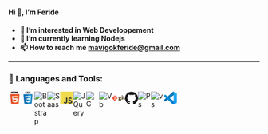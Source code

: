 <h4>Hi  👋, I’m Feride<h4>
  
- 👀 I’m interested in Web Developpement
- 🌱 I’m currently learning Nodejs
- 📫 How to reach me mavigokferide@gmail.com
<hr>

### 🔧 Languages and Tools:
<img align="left" alt="Html" width="26px" src="https://raw.githubusercontent.com/github/explore/cebd63002168a05a6a642f309227eefeccd92950/topics/html/html.png" />
<img align="left" alt="Css" width="26px" src="https://raw.githubusercontent.com/github/explore/cebd63002168a05a6a642f309227eefeccd92950/topics/css/css.png" />
<img align="left" alt="Bootstrap" width="26px" src="https://upload.wikimedia.org/wikipedia/commons/thumb/b/b2/Bootstrap_logo.svg/512px-Bootstrap_logo.svg.png" />
<img align="left" alt="Saas" width="26px" src="https://banner2.cleanpng.com/20180815/xbk/kisspng-sass-logo-cascading-style-sheets-scalable-vector-g-codzero-cms-blog-tool-publishing-platform-5b74aaa0de6192.1715579115343725129109.jpg" />
<img align="left" alt="Javascript" width="26px" src="https://raw.githubusercontent.com/github/explore/80688e429a7d4ef2fca1e82350fe8e3517d3494d/topics/javascript/javascript.png" />
<img align="left" alt="JQuery" width="26px" src="https://icon-library.com/images/jquery-icon-png/jquery-icon-png-7.jpg" />
<img align="left" alt="C" width="26px" src="https://toppng.com/uploads/preview/c-programming-icon-c-programming-language-logo-11562945679duaxtn3yq0.png" />

<img align="left" alt="Vb" width="26px" src="https://www.emotions.ae/wp-content/uploads/2019/05/visual-basic-12.jpg" />
<img align="left" alt="Git" width="26px" src="https://raw.githubusercontent.com/github/explore/80688e429a7d4ef2fca1e82350fe8e3517d3494d/topics/git/git.png" />
<img align="left" alt="GitHub" width="26px" src="https://raw.githubusercontent.com/github/explore/78df643247d429f6cc873026c0622819ad797942/topics/github/github.png" />
<img align="left" alt="Ps" width="26px" src="https://cdn.iconscout.com/icon/free/png-256/adobe-photoshop-cc-1855022-1571403.png" />
<img align="left" alt="vs" width="26px" src="https://upload.wikimedia.org/wikipedia/commons/thumb/5/59/Visual_Studio_Icon_2019.svg/2060px-Visual_Studio_Icon_2019.svg.png" />
<img align="left" alt="Visual Studio Code" width="26px" src="https://raw.githubusercontent.com/github/explore/80688e429a7d4ef2fca1e82350fe8e3517d3494d/topics/visual-studio-code/visual-studio-code.png" />
